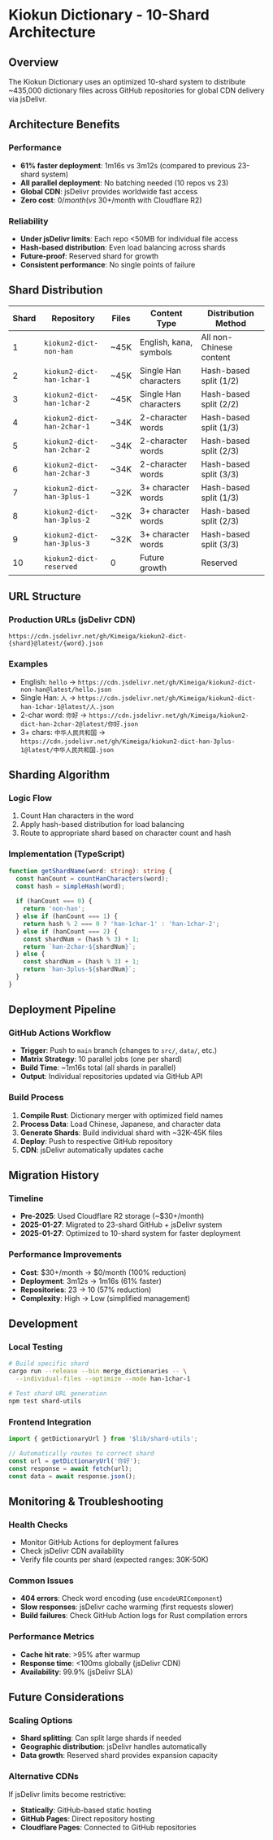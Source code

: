 # Kiokun Dictionary - 10-Shard Architecture

## Overview

The Kiokun Dictionary uses an optimized 10-shard system to distribute ~435,000 dictionary files across GitHub repositories for global CDN delivery via jsDelivr.

## Architecture Benefits

### Performance
- **61% faster deployment**: 1m16s vs 3m12s (compared to previous 23-shard system)
- **All parallel deployment**: No batching needed (10 repos vs 23)
- **Global CDN**: jsDelivr provides worldwide fast access
- **Zero cost**: $0/month (vs ~$30+/month with Cloudflare R2)

### Reliability  
- **Under jsDelivr limits**: Each repo <50MB for individual file access
- **Hash-based distribution**: Even load balancing across shards
- **Future-proof**: Reserved shard for growth
- **Consistent performance**: No single points of failure

## Shard Distribution

| Shard | Repository | Files | Content Type | Distribution Method |
|-------|------------|-------|--------------|-------------------|
| 1 | `kiokun2-dict-non-han` | ~45K | English, kana, symbols | All non-Chinese content |
| 2 | `kiokun2-dict-han-1char-1` | ~45K | Single Han characters | Hash-based split (1/2) |
| 3 | `kiokun2-dict-han-1char-2` | ~45K | Single Han characters | Hash-based split (2/2) |
| 4 | `kiokun2-dict-han-2char-1` | ~34K | 2-character words | Hash-based split (1/3) |
| 5 | `kiokun2-dict-han-2char-2` | ~34K | 2-character words | Hash-based split (2/3) |
| 6 | `kiokun2-dict-han-2char-3` | ~34K | 2-character words | Hash-based split (3/3) |
| 7 | `kiokun2-dict-han-3plus-1` | ~32K | 3+ character words | Hash-based split (1/3) |
| 8 | `kiokun2-dict-han-3plus-2` | ~32K | 3+ character words | Hash-based split (2/3) |
| 9 | `kiokun2-dict-han-3plus-3` | ~32K | 3+ character words | Hash-based split (3/3) |
| 10 | `kiokun2-dict-reserved` | 0 | Future growth | Reserved |

## URL Structure

### Production URLs (jsDelivr CDN)
```
https://cdn.jsdelivr.net/gh/Kimeiga/kiokun2-dict-{shard}@latest/{word}.json
```

### Examples
- English: `hello` → `https://cdn.jsdelivr.net/gh/Kimeiga/kiokun2-dict-non-han@latest/hello.json`
- Single Han: `人` → `https://cdn.jsdelivr.net/gh/Kimeiga/kiokun2-dict-han-1char-1@latest/人.json`
- 2-char word: `你好` → `https://cdn.jsdelivr.net/gh/Kimeiga/kiokun2-dict-han-2char-2@latest/你好.json`
- 3+ chars: `中华人民共和国` → `https://cdn.jsdelivr.net/gh/Kimeiga/kiokun2-dict-han-3plus-1@latest/中华人民共和国.json`

## Sharding Algorithm

### Logic Flow
1. Count Han characters in the word
2. Apply hash-based distribution for load balancing
3. Route to appropriate shard based on character count and hash

### Implementation (TypeScript)
```typescript
function getShardName(word: string): string {
  const hanCount = countHanCharacters(word);
  const hash = simpleHash(word);
  
  if (hanCount === 0) {
    return 'non-han';
  } else if (hanCount === 1) {
    return hash % 2 === 0 ? 'han-1char-1' : 'han-1char-2';
  } else if (hanCount === 2) {
    const shardNum = (hash % 3) + 1;
    return `han-2char-${shardNum}`;
  } else {
    const shardNum = (hash % 3) + 1;
    return `han-3plus-${shardNum}`;
  }
}
```

## Deployment Pipeline

### GitHub Actions Workflow
- **Trigger**: Push to `main` branch (changes to `src/`, `data/`, etc.)
- **Matrix Strategy**: 10 parallel jobs (one per shard)
- **Build Time**: ~1m16s total (all shards in parallel)
- **Output**: Individual repositories updated via GitHub API

### Build Process
1. **Compile Rust**: Dictionary merger with optimized field names
2. **Process Data**: Load Chinese, Japanese, and character data
3. **Generate Shards**: Build individual shard with ~32K-45K files
4. **Deploy**: Push to respective GitHub repository
5. **CDN**: jsDelivr automatically updates cache

## Migration History

### Timeline
- **Pre-2025**: Used Cloudflare R2 storage (~$30+/month)
- **2025-01-27**: Migrated to 23-shard GitHub + jsDelivr system
- **2025-01-27**: Optimized to 10-shard system for faster deployment

### Performance Improvements
- **Cost**: $30+/month → $0/month (100% reduction)
- **Deployment**: 3m12s → 1m16s (61% faster)
- **Repositories**: 23 → 10 (57% reduction)
- **Complexity**: High → Low (simplified management)

## Development

### Local Testing
```bash
# Build specific shard
cargo run --release --bin merge_dictionaries -- \
  --individual-files --optimize --mode han-1char-1

# Test shard URL generation
npm test shard-utils
```

### Frontend Integration
```typescript
import { getDictionaryUrl } from '$lib/shard-utils';

// Automatically routes to correct shard
const url = getDictionaryUrl('你好');
const response = await fetch(url);
const data = await response.json();
```

## Monitoring & Troubleshooting

### Health Checks
- Monitor GitHub Actions for deployment failures
- Check jsDelivr CDN availability
- Verify file counts per shard (expected ranges: 30K-50K)

### Common Issues
- **404 errors**: Check word encoding (use `encodeURIComponent`)
- **Slow responses**: jsDelivr cache warming (first requests slower)
- **Build failures**: Check GitHub Action logs for Rust compilation errors

### Performance Metrics
- **Cache hit rate**: >95% after warmup
- **Response time**: <100ms globally (jsDelivr CDN)
- **Availability**: 99.9% (jsDelivr SLA)

## Future Considerations

### Scaling Options
- **Shard splitting**: Can split large shards if needed
- **Geographic distribution**: jsDelivr handles automatically
- **Data growth**: Reserved shard provides expansion capacity

### Alternative CDNs
If jsDelivr limits become restrictive:
- **Statically**: GitHub-based static hosting
- **GitHub Pages**: Direct repository hosting
- **Cloudflare Pages**: Connected to GitHub repositories